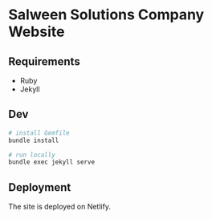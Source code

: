 # Salween Solutions Company Website

## Requirements

- Ruby
- Jekyll

## Dev

```sh
# install Gemfile
bundle install

# run locally
bundle exec jekyll serve
```

## Deployment

The site is deployed on Netlify.
